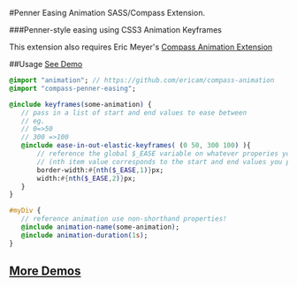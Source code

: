 #Penner Easing Animation SASS/Compass Extension.

###Penner-style easing using CSS3 Animation Keyframes

This extension also requires Eric Meyer's [Compass Animation Extension](https://github.com/ericam/compass-animation)

##Usage
[See Demo](http://codepen.io/adamcoulombe/pen/qvKdp)

 ```SASS
@import "animation"; // https://github.com/ericam/compass-animation
@import "compass-penner-easing";

@include keyframes(some-animation) {
	// pass in a list of start and end values to ease between
	// eg.
	// 0=>50
	// 300 =>100
	@include ease-in-out-elastic-keyframes( (0 50, 300 100) ){
		// reference the global $_EASE variable on whatever properies you want animated
		// (nth item value corresponds to the start and end values you pass in)
		border-width:#{nth($_EASE,1)}px;
		width:#{nth($_EASE,2)}px;
	}
}

#myDiv {
	// reference animation use non-shorthand properties!
	@include animation-name(some-animation);
	@include animation-duration(1s);
}

 ```

 [More Demos](http://codepen.io/adamcoulombe/pen/ktBwr)
-------------------------------------------------------